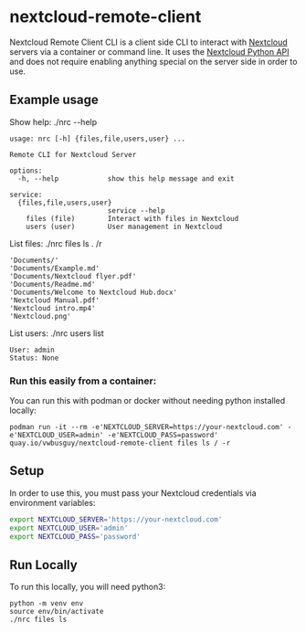 # nextcloud-remote-client
Nextcloud Remote Client CLI is a client side CLI to interact with [Nextcloud](https://nextcloud.com) servers via a container or command line.  It uses the [Nextcloud Python API](https://github.com/cloud-py-api/nc_py_api) and does not require enabling anything special on the server side in order to use.

## Example usage

Show help:
./nrc --help
```
usage: nrc [-h] {files,file,users,user} ...

Remote CLI for Nextcloud Server

options:
  -h, --help            show this help message and exit

service:
  {files,file,users,user}
                        service --help
    files (file)        Interact with files in Nextcloud
    users (user)        User management in Nextcloud
```

List files:
./nrc files ls . /r  
```
'Documents/'
'Documents/Example.md'
'Documents/Nextcloud flyer.pdf'
'Documents/Readme.md'
'Documents/Welcome to Nextcloud Hub.docx'
'Nextcloud Manual.pdf'
'Nextcloud intro.mp4'
'Nextcloud.png'
```

List users:
./nrc users list
```
User: admin
Status: None
```

### Run this easily from a container:

You can run this with podman or docker without needing python installed locally:

`podman run -it --rm -e'NEXTCLOUD_SERVER=https://your-nextcloud.com' -e'NEXTCLOUD_USER=admin' -e'NEXTCLOUD_PASS=password' quay.io/vwbusguy/nextcloud-remote-client files ls / -r`

## Setup

In order to use this, you must pass your Nextcloud credentials via environment variables:

```sh
export NEXTCLOUD_SERVER='https://your-nextcloud.com'
export NEXTCLOUD_USER='admin'
export NEXTCLOUD_PASS='password'
```

## Run Locally

To run this locally, you will need python3:

```
python -m venv env
source env/bin/activate
./nrc files ls
```
